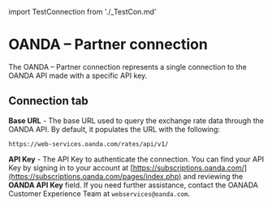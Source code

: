 import TestConnection from './_TestCon.md'

# OANDA – Partner connection 

<head>
  <meta name="guidename" content="Integration"/>
  <meta name="context" content="GUID-6bb040e8-07fe-4e66-875a-693b55ca45e9"/>
</head>


The OANDA – Partner connection represents a single connection to the OANDA API made with a specific API key.

## Connection tab 

**Base URL** - 
 The base URL used to query the exchange rate data through the OANDA API. By default, it populates the URL with the following:

`https://web-services.oanda.com/rates/api/v1/`

**API Key** - 
 The API Key to authenticate the connection. You can find your API Key by signing in to your account at [https://subscriptions.oanda.com/](https://subscriptions.oanda.com/pages/index.php) and reviewing the **OANDA API Key** field. If you need further assistance, contact the OANADA Customer Experience Team at `webservices@oanda.com`.

<TestConnection />